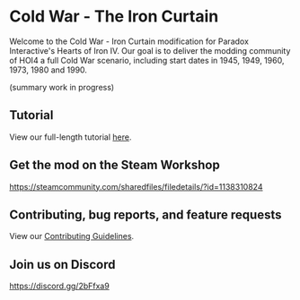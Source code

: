 # Cold War - The Iron Curtain
Welcome to the Cold War - Iron Curtain modification for Paradox Interactive's Hearts of Iron IV.
Our goal is to deliver the modding community of HOI4 a full Cold War scenario, including start dates in 1945, 1949, 1960, 1973, 1980 and 1990. 

(summary work in progress)

## Tutorial
View our full-length tutorial [here](./tutorial.md).

## Get the mod on the Steam Workshop
https://steamcommunity.com/sharedfiles/filedetails/?id=1138310824

## Contributing, bug reports, and feature requests
View our [Contributing Guidelines](./CONTRIBUTING.md).

## Join us on Discord
https://discord.gg/2bFfxa9
